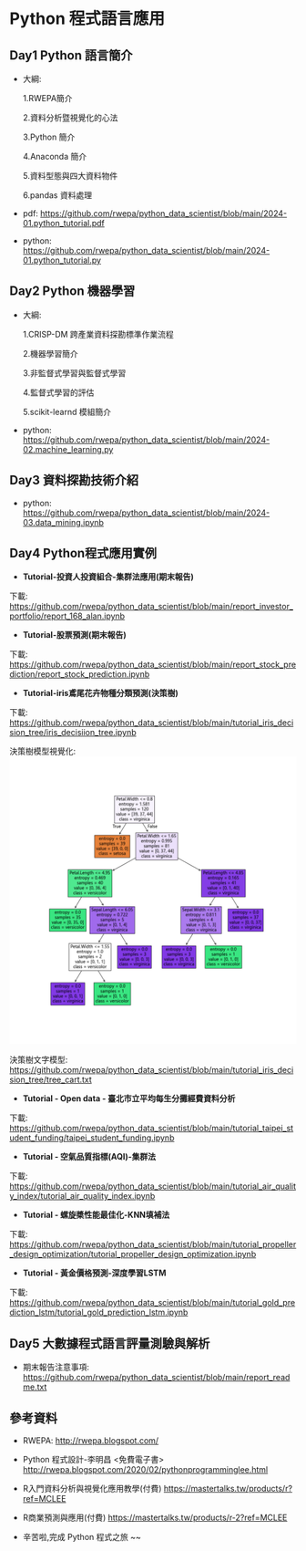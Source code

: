 # Python 程式語言應用

## Day1 Python 語言簡介

+ 大綱:

  1.RWEPA簡介

  2.資料分析暨視覺化的心法

  3.Python 簡介

  4.Anaconda 簡介

  5.資料型態與四大資料物件

  6.pandas 資料處理

+ pdf: https://github.com/rwepa/python_data_scientist/blob/main/2024-01.python_tutorial.pdf

+ python: https://github.com/rwepa/python_data_scientist/blob/main/2024-01.python_tutorial.py

## Day2 Python 機器學習

+ 大綱:

  1.CRISP-DM 跨產業資料探勘標準作業流程
  
  2.機器學習簡介
  
  3.非監督式學習與監督式學習
  
  4.監督式學習的評估
  
  5.scikit-learnd 模組簡介

+ python: https://github.com/rwepa/python_data_scientist/blob/main/2024-02.machine_learning.py

## Day3 資料探勘技術介紹

+ python: https://github.com/rwepa/python_data_scientist/blob/main/2024-03.data_mining.ipynb

## Day4 Python程式應用實例

+ **Tutorial-投資人投資組合-集群法應用(期末報告)**

下載: https://github.com/rwepa/python_data_scientist/blob/main/report_investor_portfolio/report_168_alan.ipynb

+ **Tutorial-股票預測(期末報告)**

下載: https://github.com/rwepa/python_data_scientist/blob/main/report_stock_prediction/report_stock_prediction.ipynb

+ **Tutorial-iris鳶尾花卉物種分類預測(決策樹)**

下載: https://github.com/rwepa/python_data_scientist/blob/main/tutorial_iris_decision_tree/iris_decisiion_tree.ipynb

決策樹模型視覺化: ![image](https://github.com/rwepa/python_data_scientist/blob/main/tutorial_iris_decision_tree/tree_cart.png)

決策樹文字模型: https://github.com/rwepa/python_data_scientist/blob/main/tutorial_iris_decision_tree/tree_cart.txt

+ **Tutorial - Open data - 臺北市立平均每生分攤經費資料分析**

下載: https://github.com/rwepa/python_data_scientist/blob/main/tutorial_taipei_student_funding/taipei_student_funding.ipynb

+ **Tutorial - 空氣品質指標(AQI)-集群法**

下載: https://github.com/rwepa/python_data_scientist/blob/main/tutorial_air_quality_index/tutorial_air_quality_index.ipynb

+ **Tutorial - 螺旋槳性能最佳化-KNN填補法**

下載: https://github.com/rwepa/python_data_scientist/blob/main/tutorial_propeller_design_optimization/tutorial_propeller_design_optimization.ipynb

+ **Tutorial - 黃金價格預測-深度學習LSTM**

下載: https://github.com/rwepa/python_data_scientist/blob/main/tutorial_gold_prediction_lstm/tutorial_gold_prediction_lstm.ipynb

## Day5 大數據程式語言評量測驗與解析

+ 期末報告注意事項: https://github.com/rwepa/python_data_scientist/blob/main/report_readme.txt

## 參考資料

+ RWEPA: http://rwepa.blogspot.com/

+ Python 程式設計-李明昌 <免費電子書> http://rwepa.blogspot.com/2020/02/pythonprogramminglee.html

+ R入門資料分析與視覺化應用教學(付費) https://mastertalks.tw/products/r?ref=MCLEE

+ R商業預測與應用(付費) https://mastertalks.tw/products/r-2?ref=MCLEE

+ 辛苦啦,完成 Python 程式之旅 ~~
